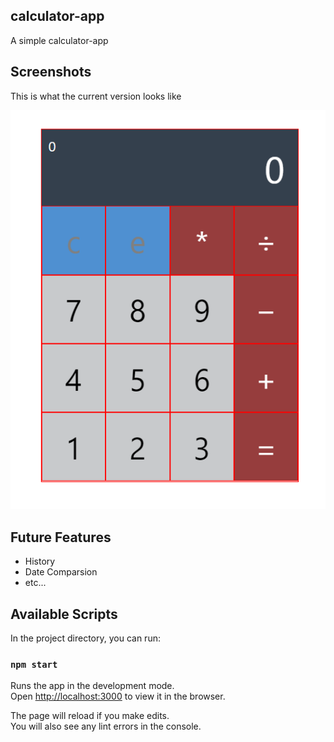 ## calculator-app

A simple calculator-app 

## Screenshots

This is what the current version looks like

![Sample Calculator App](\\src\image\sample-calculator-app.PNG)

## Future Features

- History
- Date Comparsion
- etc...

## Available Scripts

In the project directory, you can run:

### `npm start`

Runs the app in the development mode.<br>
Open [http://localhost:3000](http://localhost:3000) to view it in the browser.

The page will reload if you make edits.<br>
You will also see any lint errors in the console.
